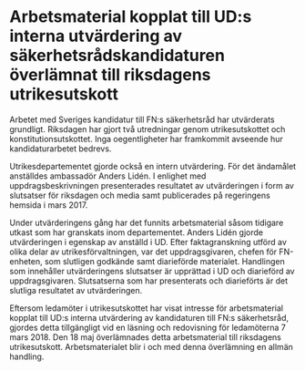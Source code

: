 # Arbetsmaterial kopplat till UD:s interna utvärdering av säkerhetsrådskandidaturen överlämnat till riksdagens utrikesutskott

Arbetet med Sveriges kandidatur till FN:s säkerhetsråd har utvärderats grundligt. Riksdagen har gjort två utredningar genom utrikesutskottet och konstitutionsutskottet. Inga oegentligheter har framkommit avseende hur kandidaturarbetet bedrevs.


Utrikesdepartementet gjorde också en intern utvärdering. För det ändamålet anställdes ambassadör Anders Lidén. I enlighet med uppdragsbeskrivningen presenterades resultatet av utvärderingen i form av slutsatser för riksdagen och media samt publicerades på regeringens hemsida i mars 2017\.

Under utvärderingens gång har det funnits arbetsmaterial såsom tidigare utkast som har granskats inom departementet. Anders Lidén gjorde utvärderingen i egenskap av anställd i UD. Efter faktagranskning utförd av olika delar av utrikesförvaltningen, var det uppdragsgivaren, chefen för FN\-enheten, som slutligen godkände samt diarieförde materialet. Handlingen som innehåller utvärderingens slutsatser är upprättad i UD och diarieförd av uppdragsgivaren. Slutsatserna som har presenterats och diarieförts är det slutliga resultatet av utvärderingen.

Eftersom ledamöter i utrikesutskottet har visat intresse för arbetsmaterial kopplat till UD:s interna utvärdering av kandidaturen till FN:s säkerhetsråd, gjordes detta tillgängligt vid en läsning och redovisning för ledamöterna 7 mars 2018\. Den 18 maj överlämnades detta arbetsmaterial till riksdagens utrikesutskott. Arbetsmaterialet blir i och med denna överlämning en allmän handling.
